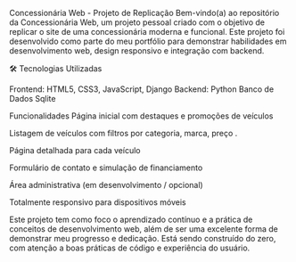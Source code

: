 Concessionária Web - Projeto de Replicação
Bem-vindo(a) ao repositório da Concessionária Web, um projeto pessoal criado com o objetivo de replicar o site de uma concessionária moderna e funcional. Este projeto foi desenvolvido como parte do meu portfólio para demonstrar habilidades em desenvolvimento web, design responsivo e integração com backend.

🛠️ Tecnologias Utilizadas

Frontend: HTML5, CSS3, JavaScript, Django
Backend: Python
Banco de Dados Sqlite

Funcionalidades
Página inicial com destaques e promoções de veículos

Listagem de veículos com filtros por categoria, marca, preço .

Página detalhada para cada veículo

Formulário de contato e simulação de financiamento

Área administrativa (em desenvolvimento / opcional)

Totalmente responsivo para dispositivos móveis

Este projeto tem como foco o aprendizado contínuo e a prática de conceitos de desenvolvimento web, além de ser uma excelente forma de demonstrar meu progresso e dedicação. Está sendo construído do zero, com atenção a boas práticas de código e experiência do usuário.
